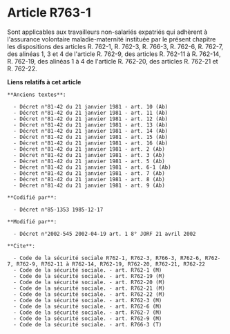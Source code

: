 # Article R763-1

Sont applicables aux travailleurs non-salariés expatriés qui adhèrent à l'assurance volontaire maladie-maternité instituée
par le présent chapitre les dispositions des articles R. 762-1, R. 762-3, R. 766-3, R. 762-6, R. 762-7, des alinéas 1, 3 et 4
de l'article R. 762-9, des articles R. 762-11 à R. 762-14, R. 762-19, des alinéas 1 à 4 de l'article R. 762-20, des articles
R. 762-21 et R. 762-22.

**Liens relatifs à cet article**

	**Anciens textes**:

	  - Décret n°81-42 du 21 janvier 1981 - art. 10 (Ab)
	  - Décret n°81-42 du 21 janvier 1981 - art. 11 (Ab)
	  - Décret n°81-42 du 21 janvier 1981 - art. 12 (Ab)
	  - Décret n°81-42 du 21 janvier 1981 - art. 13 (Ab)
	  - Décret n°81-42 du 21 janvier 1981 - art. 14 (Ab)
	  - Décret n°81-42 du 21 janvier 1981 - art. 15 (Ab)
	  - Décret n°81-42 du 21 janvier 1981 - art. 16 (Ab)
	  - Décret n°81-42 du 21 janvier 1981 - art. 2 (Ab)
	  - Décret n°81-42 du 21 janvier 1981 - art. 3 (Ab)
	  - Décret n°81-42 du 21 janvier 1981 - art. 5 (Ab)
	  - Décret n°81-42 du 21 janvier 1981 - art. 6-1 (Ab)
	  - Décret n°81-42 du 21 janvier 1981 - art. 7 (Ab)
	  - Décret n°81-42 du 21 janvier 1981 - art. 8 (Ab)
	  - Décret n°81-42 du 21 janvier 1981 - art. 9 (Ab)

	**Codifié par**:

	  - Décret n°85-1353 1985-12-17

	**Modifié par**:

	  - Décret n°2002-545 2002-04-19 art. 1 8° JORF 21 avril 2002

	**Cite**:

	  - Code de la sécurité sociale R762-1, R762-3, R766-3, R762-6, R762-7, R762-9, R762-11 à R762-14, R762-19, R762-20, R762-21, R762-22
	  - Code de la sécurité sociale. - art. R762-1 (M)
	  - Code de la sécurité sociale. - art. R762-19 (M)
	  - Code de la sécurité sociale. - art. R762-20 (M)
	  - Code de la sécurité sociale. - art. R762-21 (M)
	  - Code de la sécurité sociale. - art. R762-22 (M)
	  - Code de la sécurité sociale. - art. R762-3 (M)
	  - Code de la sécurité sociale. - art. R762-6 (M)
	  - Code de la sécurité sociale. - art. R762-7 (M)
	  - Code de la sécurité sociale. - art. R762-9 (M)
	  - Code de la sécurité sociale. - art. R766-3 (T)
